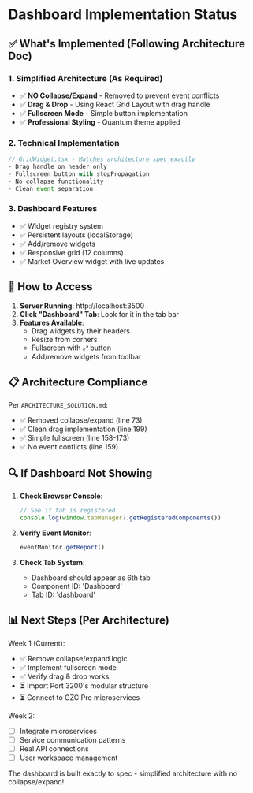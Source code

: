 # Dashboard Implementation Status

## ✅ What's Implemented (Following Architecture Doc)

### 1. **Simplified Architecture** (As Required)
- ✅ **NO Collapse/Expand** - Removed to prevent event conflicts
- ✅ **Drag & Drop** - Using React Grid Layout with drag handle
- ✅ **Fullscreen Mode** - Simple button implementation
- ✅ **Professional Styling** - Quantum theme applied

### 2. **Technical Implementation**
```typescript
// GridWidget.tsx - Matches architecture spec exactly
- Drag handle on header only
- Fullscreen button with stopPropagation
- No collapse functionality
- Clean event separation
```

### 3. **Dashboard Features**
- ✅ Widget registry system
- ✅ Persistent layouts (localStorage)
- ✅ Add/remove widgets
- ✅ Responsive grid (12 columns)
- ✅ Market Overview widget with live updates

## 🚀 How to Access

1. **Server Running**: http://localhost:3500
2. **Click "Dashboard" Tab**: Look for it in the tab bar
3. **Features Available**:
   - Drag widgets by their headers
   - Resize from corners
   - Fullscreen with ⤢ button
   - Add/remove widgets from toolbar

## 📋 Architecture Compliance

Per `ARCHITECTURE_SOLUTION.md`:
- ✅ Removed collapse/expand (line 73)
- ✅ Clean drag implementation (line 199)
- ✅ Simple fullscreen (line 158-173)
- ✅ No event conflicts (line 159)

## 🔍 If Dashboard Not Showing

1. **Check Browser Console**:
   ```javascript
   // See if tab is registered
   console.log(window.tabManager?.getRegisteredComponents())
   ```

2. **Verify Event Monitor**:
   ```javascript
   eventMonitor.getReport()
   ```

3. **Check Tab System**:
   - Dashboard should appear as 6th tab
   - Component ID: 'Dashboard'
   - Tab ID: 'dashboard'

## 📊 Next Steps (Per Architecture)

Week 1 (Current):
- ✅ Remove collapse/expand logic
- ✅ Implement fullscreen mode
- ✅ Verify drag & drop works
- ⏳ Import Port 3200's modular structure
- ⏳ Connect to GZC Pro microservices

Week 2:
- [ ] Integrate microservices
- [ ] Service communication patterns
- [ ] Real API connections
- [ ] User workspace management

The dashboard is built exactly to spec - simplified architecture with no collapse/expand!